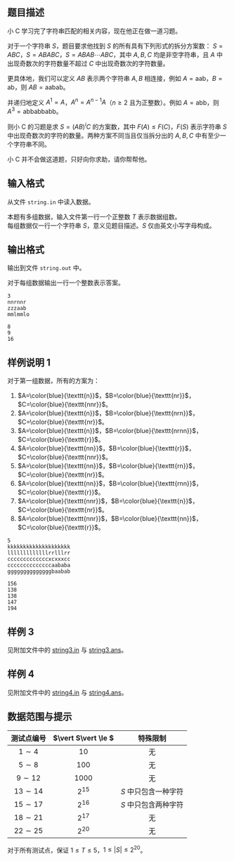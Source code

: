 ## 题目描述

小 C 学习完了字符串匹配的相关内容，现在他正在做一道习题。

对于一个字符串 $S$，题目要求他找到 $S$ 的所有具有下列形式的拆分方案数：
$S = ABC$，$S = ABABC$，$S = ABAB\cdots ABC$，其中 $A,B,C$ 均是非空字符串，且 $A$ 中出现奇数次的字符数量不超过 $C$ 中出现奇数次的字符数量。

更具体地，我们可以定义 $AB$ 表示两个字符串 $A,B$ 相连接，例如 $A = \text{aab}$，$B = \text{ab}$，则 $AB = \text{aabab}$。

并递归地定义 $A^1 = A$，$A^n = A^{n-1}A$（$n\ge2$ 且为正整数）。例如 $A = \text{abb}$，则 $A^3 = \text{abbabbabb}$。

则小 C 的习题是求 $S = (AB)^iC$ 的方案数，其中 $F(A)\le F(C)$，$F(S)$ 表示字符串 $S$ 中出现奇数次的字符的数量。两种方案不同当且仅当拆分出的 $A,B,C$ 中有至少一个字符串不同。

小 C 并不会做这道题，只好向你求助，请你帮帮他。

## 输入格式
从文件 `string.in` 中读入数据。

本题有多组数据，输入文件第一行一个正整数 $T$ 表示数据组数。  
每组数据仅一行一个字符串 $S$，意义见题目描述。$S$ 仅由英文小写字母构成。

## 输出格式

输出到文件 `string.out` 中。

对于每组数据输出一行一个整数表示答案。

```input1
3
nnrnnr
zzzaab
mmlmmlo
```

```output1
8
9
16
```

## 样例说明 1

对于第一组数据，所有的方案为：

1. $A=\color{blue}{\texttt{n}}$，$B=\color{blue}{\texttt{nr}}$，$C=\color{blue}{\texttt{nnr}}$。
2. $A=\color{blue}{\texttt{n}}$，$B=\color{blue}{\texttt{nrn}}$，$C=\color{blue}{\texttt{nr}}$。
3. $A=\color{blue}{\texttt{n}}$，$B=\color{blue}{\texttt{nrnn}}$，$C=\color{blue}{\texttt{r}}$。
4. $A=\color{blue}{\texttt{nn}}$，$B=\color{blue}{\texttt{r}}$，$C=\color{blue}{\texttt{nnr}}$。
5. $A=\color{blue}{\texttt{nn}}$，$B=\color{blue}{\texttt{rn}}$，$C=\color{blue}{\texttt{nr}}$。
6. $A=\color{blue}{\texttt{nn}}$，$B=\color{blue}{\texttt{rnn}}$，$C=\color{blue}{\texttt{r}}$。
7. $A=\color{blue}{\texttt{nnr}}$，$B=\color{blue}{\texttt{n}}$，$C=\color{blue}{\texttt{nr}}$。
8. $A=\color{blue}{\texttt{nnr}}$，$B=\color{blue}{\texttt{nn}}$，$C=\color{blue}{\texttt{r}}$。

```input2
5
kkkkkkkkkkkkkkkkkkkk
lllllllllllllrrlllrr
cccccccccccccxcxxxcc
ccccccccccccccaababa
ggggggggggggggbaabab
```
```output2
156
138
138
147
194
```

## 样例 3

见附加文件中的 [string3.in](file://string3.in) 与 [string3.ans](file://string3.ans)。

## 样例 4

见附加文件中的 [string4.in](file://string4.in) 与 [string4.ans](file://string4.ans)。

## 数据范围与提示

| 测试点编号  | $\vert S\vert \le $ |       特殊限制       |
| :---------: | :-------: | :------------------: |
|  $1\sim 4$  |   $10$    |          无          |
|  $5\sim 8$  |   $100$   |          无          |
| $9\sim 12$  |  $1000$   |          无          |
| $13\sim 14$ | $2^{15}$  | $S$ 中只包含一种字符 |
| $15\sim 17$ | $2^{16}$  | $S$ 中只包含两种字符 |
| $18\sim 21$ | $2^{17}$  |          无          |
| $22\sim 25$ | $2^{20}$  |          无          |

对于所有测试点，保证 $1\le T\le5$，$1\le |S|\le 2^{20}$。